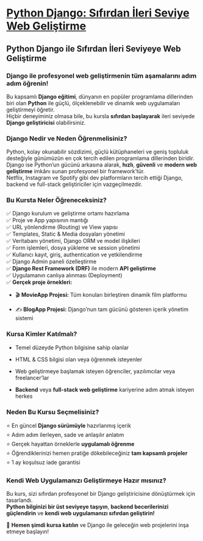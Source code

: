 
# [Python Django: Sıfırdan İleri Seviye Web Geliştirme](https://www.udemy.com/course/python-django-dersleri/?referralCode=55F7C66D793B9748D5D4)

## **Python Django ile Sıfırdan İleri Seviyeye Web Geliştirme**

### **Django ile profesyonel web geliştirmenin tüm aşamalarını adım adım öğrenin!**

Bu kapsamlı **Django eğitimi**, dünyanın en popüler programlama dillerinden biri olan **Python** ile güçlü, ölçeklenebilir ve dinamik web uygulamaları geliştirmeyi öğretir.  
Hiçbir deneyiminiz olmasa bile, bu kursla **sıfırdan başlayarak** ileri seviyede **Django geliştiricisi** olabilirsiniz.

### **Django Nedir ve Neden Öğrenmelisiniz?**

Python, kolay okunabilir sözdizimi, güçlü kütüphaneleri ve geniş topluluk desteğiyle günümüzün en çok tercih edilen programlama dillerinden biridir.  
Django ise Python’un gücünü arkasına alarak, **hızlı**, **güvenli** ve **modern web geliştirme** imkânı sunan profesyonel bir framework’tür.  
Netflix, Instagram ve Spotify gibi dev platformların tercih ettiği Django, backend ve full-stack geliştiriciler için vazgeçilmezdir.

### **Bu Kursta Neler Öğreneceksiniz?**

✅ Django kurulum ve geliştirme ortamı hazırlama  
✅ Proje ve App yapısının mantığı  
✅ URL yönlendirme (Routing) ve View yapısı  
✅ Templates, Static & Media dosyaları yönetimi  
✅ Veritabanı yönetimi, Django ORM ve model ilişkileri  
✅ Form işlemleri, dosya yükleme ve session yönetimi  
✅ Kullanıcı kayıt, giriş, authentication ve yetkilendirme  
✅ Django Admin paneli özelleştirme  
✅ **Django Rest Framework (DRF)** ile modern **API geliştirme**  
✅ Uygulamanın canlıya alınması (Deployment)  
✅ **Gerçek proje örnekleri:**

-   🎬 **MovieApp Projesi:** Tüm konuları birleştiren dinamik film platformu
    
-   ✍️ **BlogApp Projesi:** Django’nun tam gücünü gösteren içerik yönetim sistemi
  
### **Kursa Kimler Katılmalı?**

-   Temel düzeyde Python bilgisine sahip olanlar
    
-   HTML & CSS bilgisi olan veya öğrenmek isteyenler
    
-   Web geliştirmeye başlamak isteyen öğrenciler, yazılımcılar veya freelancer’lar
    
-   **Backend** veya **full-stack web geliştirme** kariyerine adım atmak isteyen herkes

### **Neden Bu Kursu Seçmelisiniz?**

⭐ En güncel **Django sürümüyle** hazırlanmış içerik  
⭐ Adım adım ilerleyen, sade ve anlaşılır anlatım  
⭐ Gerçek hayattan örneklerle **uygulamalı öğrenme**  
⭐ Öğrendiklerinizi hemen pratiğe dökebileceğiniz **tam kapsamlı projeler**  
⭐ 1 ay koşulsuz iade garantisi
### **Kendi Web Uygulamanızı Geliştirmeye Hazır mısınız?**

Bu kurs, sizi sıfırdan profesyonel bir Django geliştiricisine dönüştürmek için tasarlandı.  
**Python bilginizi bir üst seviyeye taşıyın**, **backend becerilerinizi güçlendirin** ve **kendi web uygulamanızı sıfırdan geliştirin!**

🎯 **Hemen şimdi kursa katılın** ve Django ile geleceğin web projelerini inşa etmeye başlayın!
